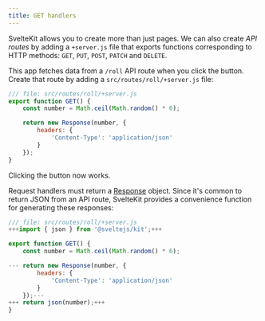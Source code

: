 ```yaml
---
title: GET handlers
---
```


SvelteKit allows you to create more than just pages. We can also create _API routes_ by adding a `+server.js` file that exports functions corresponding to HTTP methods: `GET`, `PUT`, `POST`, `PATCH` and `DELETE`.

This app fetches data from a `/roll` API route when you click the button. Create that route by adding a `src/routes/roll/+server.js` file:

```js
/// file: src/routes/roll/+server.js
export function GET() {
	const number = Math.ceil(Math.random() * 6);

	return new Response(number, {
		headers: {
			'Content-Type': 'application/json'
		}
	});
}
```

Clicking the button now works.

Request handlers must return a [Response](https://developer.mozilla.org/en-US/docs/Web/API/Response/Response) object. Since it's common to return JSON from an API route, SvelteKit provides a convenience function for generating these responses:

```js
/// file: src/routes/roll/+server.js
+++import { json } from '@sveltejs/kit';+++

export function GET() {
	const number = Math.ceil(Math.random() * 6);

---	return new Response(number, {
		headers: {
			'Content-Type': 'application/json'
		}
	});---
+++	return json(number);+++
}
```
